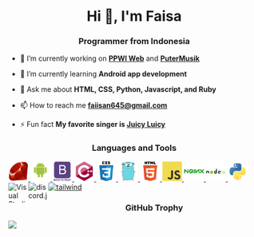 <h1 align="center">Hi 👋, I'm Faisa</h1>
<h3 align="center">Programmer from Indonesia</h3>

- 🔭 I’m currently working on **[PPWI Web](https://ppwi.glitch.me/)** and **[PuterMusik](https://putermusik.glitch.me/)**

- 🌱 I’m currently learning **Android app development**

- 💬 Ask me about **HTML, CSS, Python, Javascript, and Ruby**

- 📫 How to reach me **faiisan645@gmail.com**

- ⚡ Fun fact **My favorite singer is [Juicy Luicy](https://open.spotify.com/artist/3tMTXQyRrPmMyHv5SoC0TV?si=ZY8g06EdSO24kcFTn8-DZA&utm_source=copy-link&dl_branch=1)**

<h3 align="center">Languages and Tools</h3>

<p align="left"> <a href="https://developer.android.com" target="_blank"> <img src="https://raw.githubusercontent.com/devicons/devicon/master/icons/ruby/ruby-original.svg" alt="ruby" width="40" height="40"/> <img src="https://raw.githubusercontent.com/devicons/devicon/master/icons/android/android-original-wordmark.svg" alt="android" width="40" height="40"/> </a> <a href="https://getbootstrap.com" target="_blank"> <img src="https://raw.githubusercontent.com/devicons/devicon/master/icons/bootstrap/bootstrap-plain-wordmark.svg" alt="bootstrap" width="40" height="40"/> </a> <a href="https://www.w3schools.com/cpp/" target="_blank"> <img src="https://raw.githubusercontent.com/devicons/devicon/master/icons/cplusplus/cplusplus-original.svg" alt="cplusplus" width="40" height="40"/> </a> <a href="https://www.w3schools.com/css/" target="_blank"> <img src="https://raw.githubusercontent.com/devicons/devicon/master/icons/css3/css3-original-wordmark.svg" alt="css3" width="40" height="40"/> </a> <a href="https://golang.org" target="_blank"> <img src="https://raw.githubusercontent.com/devicons/devicon/master/icons/go/go-original.svg" alt="go" width="40" height="40"/> </a> <a href="https://www.w3.org/html/" target="_blank"> <img src="https://raw.githubusercontent.com/devicons/devicon/master/icons/html5/html5-original-wordmark.svg" alt="html5" width="40" height="40"/> </a> <a href="https://developer.mozilla.org/en-US/docs/Web/JavaScript" target="_blank"> <img src="https://raw.githubusercontent.com/devicons/devicon/master/icons/javascript/javascript-original.svg" alt="javascript" width="40" height="40"/> </a> <a href="https://www.nginx.com" target="_blank"> <img src="https://raw.githubusercontent.com/devicons/devicon/master/icons/nginx/nginx-original.svg" alt="nginx" width="40" height="40"/> </a> <a href="https://nodejs.org" target="_blank"> <img src="https://raw.githubusercontent.com/devicons/devicon/master/icons/nodejs/nodejs-original-wordmark.svg" alt="nodejs" width="40" height="40"/> </a> <a href="https://www.python.org" target="_blank"> <img src="https://raw.githubusercontent.com/devicons/devicon/master/icons/python/python-original.svg" alt="python" width="40" height="40"/> </a> <a href="https://tailwindcss.com/" target="_blank"> <img src="https://www.vectorlogo.zone/logos/tailwindcss/tailwindcss-icon.svg" alt="tailwind" width="40" height="40"/> </a> <a href="https://code.visualstudio.com/" target="_blank"> <img align="left" alt="Visual Studio Code" width="40" height="40" src="https://i.imgur.com/LwSdAlE.png" /> </a> <a href="https://discord.js.org/" target="_blank"> <img align="left" alt="discord.js" width="40" height="40" src="https://i.imgur.com/SI1DZf3.png" /> </a> </p>

<h3 align="center">GitHub Trophy</h3>

<img src="https://github-profile-trophy.vercel.app/?username=justfaisa&theme=monokai&column=7&no-frame=true">
